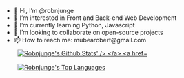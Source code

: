 
<ul>
 <li>👋 Hi, I’m @robnjunge</li>
 <li>👀 I’m interested in Front and Back-end Web Development</li>
 <li>🌱 I’m currently learning Python, Javascript</li>
 <li>💞️ I’m looking to collaborate on open-source projects</li>
 <li>📫 How to reach me: mubearobert@gmail.com</li>


<a href="https://github.com/robnjunge">
  <img align="center" style="margin:0.5rem" src="https://github-readme-stats.vercel.app/api?username=robnjunge&theme=vue&show_icons=true&count_private=true" alt="Robnjunge's Github Stats' />
</a>

<a href="https://github.com/robnjunge">
  <img align="center" style="margin:0.5rem" src="https://github-readme-stats.vercel.app/api/top-langs/?username=robnjunge&langs_count=4&layout=compact&theme=vue" alt="Robnjunge's Top Languages" />
</a>

<br>
<br>

